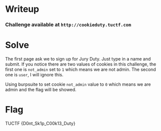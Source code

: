 # Writeup

### Challenge available at `http://cookieduty.tuctf.com`

# Solve
The first page ask we to sign up for Jury Duty. Just type in a name and submit. If you notice there are two values of cookies in this challenge, the first one is `not_admin` set to `1` which means we are not admin. The second one is `user`, I will ignore this.

Using burpsuite to set cookie `not_admin` value to `0` which means we are admin and the flag will be showed. 

# Flag 
TUCTF {D0nt_Sk1p_C00k13_Duty}
